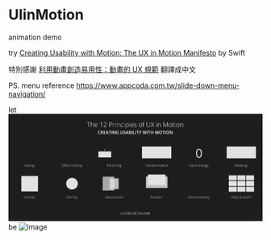 # UIinMotion
animation demo 

try [Creating Usability with Motion: The UX in Motion Manifesto](https://medium.com/ux-in-motion/creating-usability-with-motion-the-ux-in-motion-manifesto-a87a4584ddc) by Swift

特別感謝 [利用動畫創造易用性：動畫的 UX 規範](https://intersection.tw/%E5%88%A9%E7%94%A8%E5%8B%95%E7%95%AB%E5%89%B5%E9%80%A0%E6%98%93%E7%94%A8%E6%80%A7-%E5%8B%95%E7%95%AB%E7%9A%84-ux-%E5%AE%A3%E8%A8%80-20b6c6475682) 翻譯成中文

PS. menu reference https://www.appcoda.com.tw/slide-down-menu-navigation/

let
![image](https://github.com/mark33699/UIinMotion/blob/master/before.gif)
be
![image](https://github.com/mark33699/UIinMotion/blob/master/after.gif)
